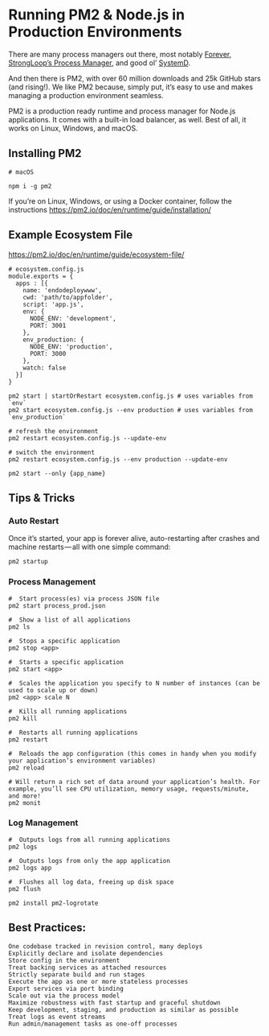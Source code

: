 # Running PM2 & Node.js in Production Environments

There are many process managers out there, most notably [Forever](https://github.com/foreverjs/forever), [StrongLoop’s Process Manager](http://strong-pm.io/), and good ol’ [SystemD](https://en.wikipedia.org/wiki/Systemd).

And then there is PM2, with over 60 million downloads and 25k GitHub stars (and rising!). We like PM2 because, simply put, it’s easy to use and makes managing a production environment seamless.

PM2 is a production ready runtime and process manager for Node.js applications. It comes with a built-in load balancer, as well. Best of all, it works on Linux, Windows, and macOS.

## Installing PM2

```
# macOS

npm i -g pm2
```

If you’re on Linux, Windows, or using a Docker container, follow the instructions https://pm2.io/doc/en/runtime/guide/installation/

## Example Ecosystem File

https://pm2.io/doc/en/runtime/guide/ecosystem-file/

```
# ecosystem.config.js
module.exports = {
  apps : [{
    name: 'endodeploywww',
	cwd: 'path/to/appfolder',
    script: 'app.js',
    env: {
      NODE_ENV: 'development',
      PORT: 3001
    },
    env_production: {
      NODE_ENV: 'production',
      PORT: 3000
    },
	watch: false
  }]
}

pm2 start | startOrRestart ecosystem.config.js # uses variables from `env`
pm2 start ecosystem.config.js --env production # uses variables from `env_production`

# refresh the environment
pm2 restart ecosystem.config.js --update-env

# switch the environment
pm2 restart ecosystem.config.js --env production --update-env

pm2 start --only {app_name}
```

## Tips & Tricks

### Auto Restart

Once it’s started, your app is forever alive, auto-restarting after crashes and machine restarts — all with one simple command:

```
pm2 startup
```

### Process Management

```
#  Start process(es) via process JSON file
pm2 start process_prod.json 

#  Show a list of all applications
pm2 ls 

#  Stops a specific application
pm2 stop <app> 

#  Starts a specific application
pm2 start <app> 

#  Scales the application you specify to N number of instances (can be used to scale up or down)
pm2 <app> scale N 

#  Kills all running applications
pm2 kill 

#  Restarts all running applications
pm2 restart 

#  Reloads the app configuration (this comes in handy when you modify your application’s environment variables)
pm2 reload 

# Will return a rich set of data around your application’s health. For example, you’ll see CPU utilization, memory usage, requests/minute, and more!
pm2 monit
```

### Log Management

```
#  Outputs logs from all running applications
pm2 logs 

#  Outputs logs from only the app application
pm2 logs app 

#  Flushes all log data, freeing up disk space
pm2 flush 

pm2 install pm2-logrotate
```

## Best Practices:

```
One codebase tracked in revision control, many deploys
Explicitly declare and isolate dependencies
Store config in the environment
Treat backing services as attached resources
Strictly separate build and run stages
Execute the app as one or more stateless processes
Export services via port binding
Scale out via the process model
Maximize robustness with fast startup and graceful shutdown
Keep development, staging, and production as similar as possible
Treat logs as event streams
Run admin/management tasks as one-off processes
```
